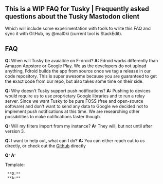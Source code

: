 ## This is a WIP FAQ for Tusky | Frequently asked questions about the Tusky Mastodon client

Which will include some experimentation with tools to write this FAQ and sync it with GitHub, by @mal0ki (current tool is StackEdit).

## FAQ
**Q:** When will Tusky be avaialble on F-droid?
**A:** Fdroid works differently than Amazon Appstore or Google Play. We as the developers do not upload anything, Fdroid builds the app from source once we tag a release in our code repository. This is super awesome because you are guaranteed to get the exact code from our repo, but also takes some time on their side.


**Q:** Why doesn't Tusky support push notifications?
**A:** Pushing to devices would require us to use proprietary Google libraries and to run a relay server. Since we want Tusky to be pure FOSS (free and open-source software) and don't want to send any data to Google we decided not to implement push notifications at this time. We are researching other possibilities to make notifications faster though.


**Q:** Will my filters import from my instance?
**A:** They will, but not until after version 3.

**Q:** I want to help out, what can I do?
**A:** You can either reach out to us directly, or check out the [Github](https://github.com/tuskyapp/Tusky) directly

 **Q:**
 **A:**

Template:
  

     **Q:**
     **A:**

<!--stackedit_data:
eyJoaXN0b3J5IjpbLTYwMzQxOTc2NywtMTgyNzMyMjcyOV19
-->